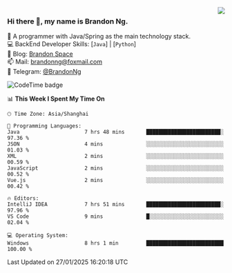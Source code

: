<img  align="right" src="https://github-readme-stats-brandon0824.vercel.app/api/top-langs/?username=brandon0824&layout=compact">

### Hi there 👋, my name is Brandon Ng.

🌱 A programmer with Java/Spring as the main technology stack.  
💻 BackEnd Developer Skills: [`Java`] | [`Python`]  
📝 Blog: [Brandon Space](https://brandonng.tech)  
📫 Mail: brandonng@foxmail.com  
📰 Telegram: [@BrandonNg](https://t.me/BrandonNg24)  

![CodeTime badge](https://img.shields.io/endpoint?style=flat-square&url=https%3A%2F%2Fapi.codetime.dev%2Fshield%3Fid%3D128%26project%3D%26in%3D604800000)

<!--START_SECTION:waka-->
📊 **This Week I Spent My Time On** 

```text
🕑︎ Time Zone: Asia/Shanghai

💬 Programming Languages: 
Java                     7 hrs 48 mins       ████████████████████████░   97.36 % 
JSON                     4 mins              ░░░░░░░░░░░░░░░░░░░░░░░░░   01.03 % 
XML                      2 mins              ░░░░░░░░░░░░░░░░░░░░░░░░░   00.59 % 
JavaScript               2 mins              ░░░░░░░░░░░░░░░░░░░░░░░░░   00.52 % 
Vue.js                   2 mins              ░░░░░░░░░░░░░░░░░░░░░░░░░   00.42 % 

🔥 Editors: 
IntelliJ IDEA            7 hrs 51 mins       ████████████████████████░   97.96 % 
VS Code                  9 mins              █░░░░░░░░░░░░░░░░░░░░░░░░   02.04 % 

💻 Operating System: 
Windows                  8 hrs 1 min         █████████████████████████   100.00 % 
```


 Last Updated on 27/01/2025 16:20:18 UTC
<!--END_SECTION:waka-->
